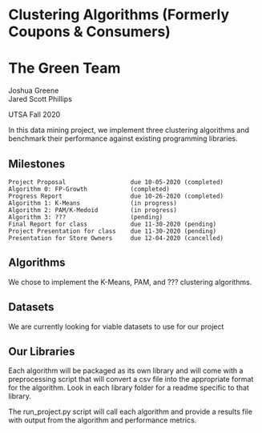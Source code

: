 # Clustering Algorithms (Formerly Coupons & Consumers)
# The Green Team

Joshua Greene  
Jared Scott Phillips

UTSA Fall 2020

In this data mining project, we implement three clustering algorithms and benchmark their performance against existing programming libraries.

## Milestones

```  
Project Proposal                  due 10-05-2020 (completed)
Algorithm 0: FP-Growth            (completed)  
Progress Report                   due 10-26-2020 (completed)
Algorithm 1: K-Means              (in progress)
Algorithm 2: PAM/K-Medoid         (in progress)
Algorithm 3: ???                  (pending)
Final Report for class            due 11-30-2020 (pending)  
Project Presentation for class    due 11-30-2020 (pending)  
Presentation for Store Owners     due 12-04-2020 (cancelled)  
```

## Algorithms

We chose to implement the K-Means, PAM, and ??? clustering algorithms.

## Datasets

We are currently looking for viable datasets to use for our project

## Our Libraries

Each algorithm will be packaged as its own library and will come with a preprocessing script that will convert a csv file into the appropriate format for the algorithm.  Look in each library folder for a readme specific to that library.

The run_project.py script will call each algorithm and provide a results file with output from the algorithm and performance metrics.
